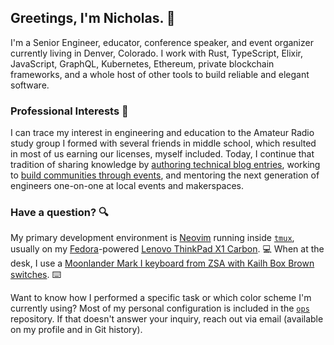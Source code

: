## Greetings, I'm Nicholas. :wave:

I'm a Senior Engineer, educator, conference speaker, and event organizer
currently living in Denver, Colorado. I work with Rust, TypeScript, Elixir,
JavaScript, GraphQL, Kubernetes, Ethereum, private blockchain frameworks, and a whole host of other tools to build reliable and
elegant software.

### Professional Interests :briefcase:

I can trace my interest in engineering and education to the Amateur Radio study
group I formed with several friends in middle school, which resulted in most of
us earning our licenses, myself included. Today, I continue that tradition of
sharing knowledge by [authoring technical blog
entries](https://www.secretfader.com), working to [build communities through
events](https://www.cogoldrust.com), and mentoring the next generation of
engineers one-on-one at local events and makerspaces.

### Have a question? :mag:

My primary development environment is [Neovim][vim] running inside [`tmux`][tmux], usually on my [Fedora]-powered [Lenovo ThinkPad X1 Carbon][thinkpad-x1]. :computer: When at the desk, I use a [Moonlander Mark I keyboard from ZSA with Kailh Box Brown switches][keyboard]. :keyboard:

Want to know how I performed a specific task or which color scheme I'm
currently using? Most of my personal configuration is included in the
[`ops`](https://github.com/secretfader/ops) repository. If that doesn't answer
your inquiry, reach out via email (available on my profile and in Git history).

[vim]: https://neovim.io
[tmux]: https://github.com/tmux/tmux
[fedora]: https://getfedora.org
[thinkpad-x1]: https://www.secretfader.com/blog/2019/02/lenovo-thinkpad-x1-carbon-all-business/
[keyboard]: https://www.zsa.io/moonlander/
